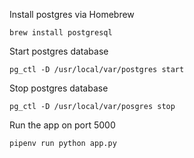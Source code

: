 Install postgres via Homebrew
```
brew install postgresql
```

Start postgres database
```
pg_ctl -D /usr/local/var/postgres start
```

Stop postgres database
```
pg_ctl -D /usr/local/var/posgres stop
```

Run the app on port 5000
```
pipenv run python app.py
```